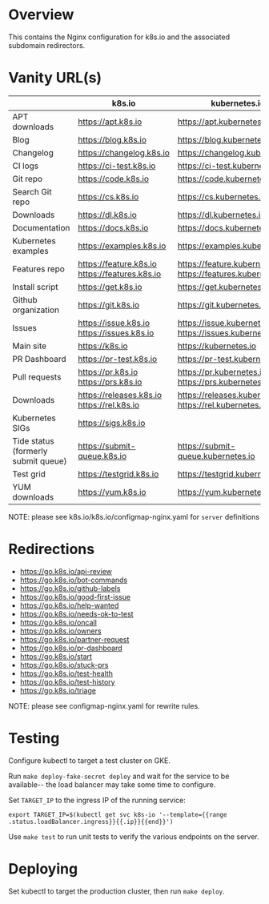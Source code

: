 Overview
====
This contains the Nginx configuration for k8s.io and the associated subdomain
redirectors.

Vanity URL(s)
====

|  | k8s.io | kubernetes.io |
| --- | --- | --- |
| APT downloads| https://apt.k8s.io | https://apt.kubernetes.io |
| Blog | https://blog.k8s.io | https://blog.kubernetes.io |
| Changelog | https://changelog.k8s.io | https://changelog.kubernetes.io |
| CI logs | https://ci-test.k8s.io | https://ci-test.kubernetes.io |
| Git repo | https://code.k8s.io | https://code.kubernetes.io |
| Search Git repo | https://cs.k8s.io | https://cs.kubernetes.io |
| Downloads | https://dl.k8s.io | https://dl.kubernetes.io |
| Documentation | https://docs.k8s.io | https://docs.kubernetes.io |
| Kubernetes examples | https://examples.k8s.io | https://examples.kubernetes.io |
| Features repo | https://feature.k8s.io <br> https://features.k8s.io |  https://feature.kubernetes.io <br> https://features.kubernetes.io |
| Install script | https://get.k8s.io | https://get.kubernetes.io |
| Github organization| https://git.k8s.io | https://git.kubernetes.io |
| Issues | https://issue.k8s.io <br> https://issues.k8s.io | https://issue.kubernetes.io <br> https://issues.kubernetes.io |
| Main site | https://k8s.io | https://kubernetes.io |
| PR Dashboard | https://pr-test.k8s.io | https://pr-test.kubernetes.io |
| Pull requests | https://pr.k8s.io <br> https://prs.k8s.io | https://pr.kubernetes.io <br> https://prs.kubernetes.io |
| Downloads | https://releases.k8s.io <br> https://rel.k8s.io | https://releases.kubernetes.io <br> https://rel.kubernetes.io |
| Kubernetes SIGs | https://sigs.k8s.io | |
| Tide status (formerly submit queue) | https://submit-queue.k8s.io | https://submit-queue.kubernetes.io |
| Test grid | https://testgrid.k8s.io | https://testgrid.kubernetes.io |
| YUM downloads | https://yum.k8s.io | https://yum.kubernetes.io |

NOTE: please see k8s.io/k8s.io/configmap-nginx.yaml for `server` definitions

Redirections
====
- https://go.k8s.io/api-review
- https://go.k8s.io/bot-commands
- https://go.k8s.io/github-labels
- https://go.k8s.io/good-first-issue
- https://go.k8s.io/help-wanted
- https://go.k8s.io/needs-ok-to-test
- https://go.k8s.io/oncall
- https://go.k8s.io/owners
- https://go.k8s.io/partner-request
- https://go.k8s.io/pr-dashboard
- https://go.k8s.io/start
- https://go.k8s.io/stuck-prs
- https://go.k8s.io/test-health
- https://go.k8s.io/test-history
- https://go.k8s.io/triage

NOTE: please see configmap-nginx.yaml for rewrite rules.

Testing
====
Configure kubectl to target a test cluster on GKE.

Run `make deploy-fake-secret deploy` and wait for the service to be available--
the load balancer may take some time to configure.

Set `TARGET_IP` to the ingress IP of the running service:

    export TARGET_IP=$(kubectl get svc k8s-io '--template={{range .status.loadBalancer.ingress}}{{.ip}}{{end}}')

Use `make test` to run unit tests to verify the various endpoints on the server.

Deploying
===
Set kubectl to target the production cluster, then run `make deploy`.
